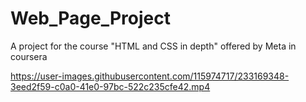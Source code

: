 # Web_Page_Project
A project for the course "HTML and CSS in depth"  offered by Meta in coursera 

https://user-images.githubusercontent.com/115974717/233169348-3eed2f59-c0a0-41e0-97bc-522c235cfe42.mp4


